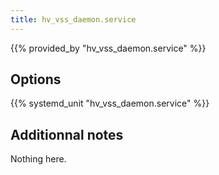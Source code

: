 ```yaml
---
title: hv_vss_daemon.service
---
```


{{% provided_by "hv_vss_daemon.service" %}}

## Options

{{% systemd_unit "hv_vss_daemon.service" %}}

## Additionnal notes

Nothing here.
